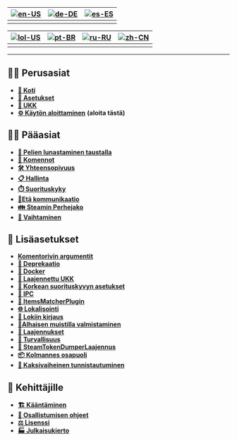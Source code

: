 | [![en-US](https://raw.githubusercontent.com/hjnilsson/country-flags/master/png100px/us.png)](https://github.com/JustArchiNET/ArchiSteamFarm/wiki/Home) | [![de-DE](https://raw.githubusercontent.com/hjnilsson/country-flags/master/png100px/de.png)](https://github.com/JustArchiNET/ArchiSteamFarm/wiki/Home-de-DE) | [![es-ES](https://raw.githubusercontent.com/hjnilsson/country-flags/master/png100px/es.png)](https://github.com/JustArchiNET/ArchiSteamFarm/wiki/Home-es-ES) |
| ------------------------------------------------------------------------------------------------------------------------------------------------------ | ------------------------------------------------------------------------------------------------------------------------------------------------------------ | ------------------------------------------------------------------------------------------------------------------------------------------------------------ |
|                                                                                                                                                        |                                                                                                                                                              |                                                                                                                                                              |

| [![lol-US](https://raw.githubusercontent.com/JustArchiNET/ArchiSteamFarm/main/resources/lol-US.png)](https://github.com/JustArchiNET/ArchiSteamFarm/wiki/Home-lol-US) | [![pt-BR](https://raw.githubusercontent.com/hjnilsson/country-flags/master/png100px/br.png)](https://github.com/JustArchiNET/ArchiSteamFarm/wiki/Home-pt-BR) | [![ru-RU](https://raw.githubusercontent.com/hjnilsson/country-flags/master/png100px/ru.png)](https://github.com/JustArchiNET/ArchiSteamFarm/wiki/Home-ru-RU) | [![zh-CN](https://raw.githubusercontent.com/hjnilsson/country-flags/master/png100px/cn.png)](https://github.com/JustArchiNET/ArchiSteamFarm/wiki/Home-zh-CN) |
| --------------------------------------------------------------------------------------------------------------------------------------------------------------------- | ------------------------------------------------------------------------------------------------------------------------------------------------------------ | ------------------------------------------------------------------------------------------------------------------------------------------------------------ | ------------------------------------------------------------------------------------------------------------------------------------------------------------ |
|                                                                                                                                                                       |                                                                                                                                                              |                                                                                                                                                              |                                                                                                                                                              |

***

## 👨‍🏫 Perusasiat

* **[🏡 Koti](https://github.com/JustArchiNET/ArchiSteamFarm/wiki/Home)**
* **[🔧 Asetukset](https://github.com/JustArchiNET/ArchiSteamFarm/wiki/Configuration)**
* **[💬 UKK](https://github.com/JustArchiNET/ArchiSteamFarm/wiki/FAQ)**
* **[⚙️ Käytön aloittaminen](https://github.com/JustArchiNET/ArchiSteamFarm/wiki/Setting-up)** **(aloita tästä)**


## 👨‍🎓️ Pääasiat

* **[👥 Pelien lunastaminen taustalla](https://github.com/JustArchiNET/ArchiSteamFarm/wiki/Background-games-redeemer)**
* **[📢 Komennot](https://github.com/JustArchiNET/ArchiSteamFarm/wiki/Commands)**
* **[🛠️ Yhteensopivuus](https://github.com/JustArchiNET/ArchiSteamFarm/wiki/Compatibility)**
* **[📋 Hallinta](https://github.com/JustArchiNET/ArchiSteamFarm/wiki/Management)**
* **[⏱️ Suorituskyky](https://github.com/JustArchiNET/ArchiSteamFarm/wiki/Performance)**
* **[📡Etä kommunikaatio](https://github.com/JustArchiNET/ArchiSteamFarm/wiki/Remote-communication)**
* **[👪 Steamin Perhejako](https://github.com/JustArchiNET/ArchiSteamFarm/wiki/Steam-Family-Sharing)**
* **[🔄 Vaihtaminen](https://github.com/JustArchiNET/ArchiSteamFarm/wiki/Trading)**


## 🧙 Lisäasetukset

* **[Komentorivin argumentit](https://github.com/JustArchiNET/ArchiSteamFarm/wiki/Command-line-arguments)**
* **[🚧 Deprekaatio](https://github.com/JustArchiNET/ArchiSteamFarm/wiki/Deprecation)**
* **[🐳 Docker](https://github.com/JustArchiNET/ArchiSteamFarm/wiki/Docker)**
* **[🤔 Laajennettu UKK](https://github.com/JustArchiNET/ArchiSteamFarm/wiki/Extended-FAQ)**
* **[🚀 Korkean suorituskyvyn asetukset](https://github.com/JustArchiNET/ArchiSteamFarm/wiki/High-performance-setup)**
* **[🔗 IPC](https://github.com/JustArchiNET/ArchiSteamFarm/wiki/IPC)**
* **[🧩 ItemsMatcherPlugin](https://github.com/JustArchiNET/ArchiSteamFarm/wiki/ItemsMatcherPlugin)**
* **[🌐 Lokalisointi](https://github.com/JustArchiNET/ArchiSteamFarm/wiki/Localization)**
* **[📝 Lokiin kirjaus](https://github.com/JustArchiNET/ArchiSteamFarm/wiki/Logging)**
* **[💾Alhaisen muistilla valmistaminen](https://github.com/JustArchiNET/ArchiSteamFarm/wiki/Low-memory-setup)**
* **[🔌 Laajennukset](https://github.com/JustArchiNET/ArchiSteamFarm/wiki/Plugins)**
* **[🔐 Turvallisuus](https://github.com/JustArchiNET/ArchiSteamFarm/wiki/Security)**
* **[🧩 SteamTokenDumperLaajennus](https://github.com/JustArchiNET/ArchiSteamFarm/wiki/SteamTokenDumperPlugin)**
* **[📦 Kolmannes osapuoli](https://github.com/JustArchiNET/ArchiSteamFarm/wiki/Third-party)**
* **[📵 Kaksivaiheinen tunnistautuminen](https://github.com/JustArchiNET/ArchiSteamFarm/wiki/Two-factor-authentication)**


## 👷 Kehittäjille

* **[🏗️ Kääntäminen](https://github.com/JustArchiNET/ArchiSteamFarm/wiki/Compilation)**
* **[🤝 Osallistumisen ohjeet](https://github.com/JustArchiNET/ArchiSteamFarm/blob/main/.github/CONTRIBUTING.md)**
* **[⚖️ Lisenssi](https://github.com/JustArchiNET/ArchiSteamFarm/wiki/License)**
* **[🏭 Julkaisukierto](https://github.com/JustArchiNET/ArchiSteamFarm/wiki/Release-cycle)**